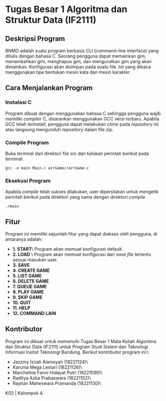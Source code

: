 # Tugas Besar 1 Algoritma dan Struktur Data (IF2111)

## Deskripsi Program
BNMO adalah suatu program berbasis CLI (command-line interface) yang ditulis dengan bahasa C. Seorang pengguna dapat memainkan gim, menambahkan gim, menghapus gim, dan mengurutkan gim yang akan dimainkan. Konfigurasi akan disimpan pada suatu file .txt yang dibaca menggunakan tipe bentukan mesin kata dan mesin karakter. 




## Cara Menjalankan Program
### Instalasi C
Program dibuat dengan menggunakan bahasa C sehingga pengguna wajib memiliki _compiler_ C, disarankan menggunakan GCC versi terbaru. Apabila GCC telah terinstall, pengguna dapat melakukan _clone_ pada _repository_ ini atau langsung mengunduh _repository_ dalam file zip.

### Compile Program
Buka terminal dari direktori file src dan tuliskan perintah berikut pada terminal:
```
gcc -o main Main.c arrGame//arrGame.c
```

### Eksekusi Program
Apabila _compile_ telah sukses dilakukan, user dipersilakan untuk mengetik perintah berikut pada direktori yang sama dengan direktori _compile_
```
./main
```

## Fitur
Program ini memiliki sejumlah fitur yang dapat diakses oleh pengguna, di antaranya adalah:
* **1. START**\ Program akan memuat konfigurasi default.
* **2. LOAD** \ Program akan memuat konfigurasi dari _save file_ tertentu sesuai masukan user.
* **3. SAVE**
* **4. CREATE GAME**
* **5. LIST GAME**
* **6. DELETE GAME**
* **7. QUEUE GAME**
* **8. PLAY GAME**
* **9. SKIP GAME**
* **10. QUIT**
* **11. HELP**
* **12. COMMAND LAIN**

## Kontributor
Program ini dibuat untuk memenuhi Tugas Besar 1 Mata Kuliah Algoritma dan Struktur Data (IF2111) untuk Program Studi Sistem dan Teknologi Informasi Insitut Teknologi Bandung. Berikut kontributor program ini:\
* Jazzmy Izzati Alamsyah (18221124)\
* Karunia Mega Lestari (18221126)\
* Marcheline Fanni Hidayat Putri (18221090)\
* Raditya Azka Prabaswara (18221152)\
* Rayhan Maheswara Pramanda (18221130)\

K02 | Kelompok 4.
